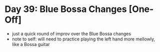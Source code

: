 # Day 39: Blue Bossa Changes [One-Off]

- just a quick round of improv over the Blue Bossa changes
- note to self: will need to practice playing the left hand more mellowly, like a Bossa guitar
